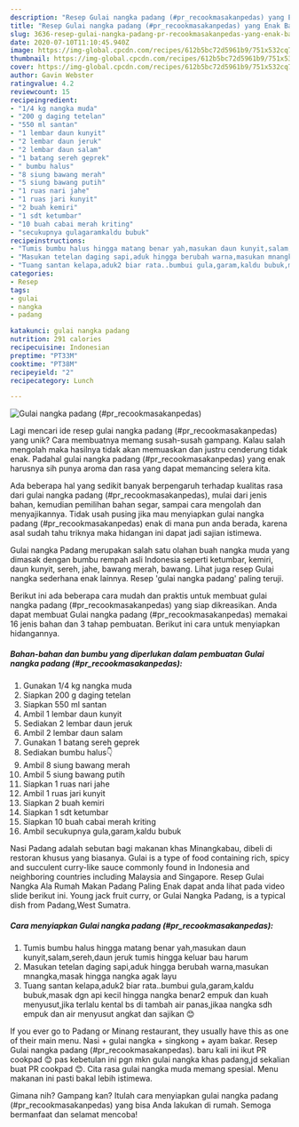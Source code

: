 ```yaml
---
description: "Resep Gulai nangka padang (#pr_recookmasakanpedas) yang Enak Banget"
title: "Resep Gulai nangka padang (#pr_recookmasakanpedas) yang Enak Banget"
slug: 3636-resep-gulai-nangka-padang-pr-recookmasakanpedas-yang-enak-banget
date: 2020-07-10T11:10:45.940Z
image: https://img-global.cpcdn.com/recipes/612b5bc72d5961b9/751x532cq70/gulai-nangka-padang-pr_recookmasakanpedas-foto-resep-utama.jpg
thumbnail: https://img-global.cpcdn.com/recipes/612b5bc72d5961b9/751x532cq70/gulai-nangka-padang-pr_recookmasakanpedas-foto-resep-utama.jpg
cover: https://img-global.cpcdn.com/recipes/612b5bc72d5961b9/751x532cq70/gulai-nangka-padang-pr_recookmasakanpedas-foto-resep-utama.jpg
author: Gavin Webster
ratingvalue: 4.2
reviewcount: 15
recipeingredient:
- "1/4 kg nangka muda"
- "200 g daging tetelan"
- "550 ml santan"
- "1 lembar daun kunyit"
- "2 lembar daun jeruk"
- "2 lembar daun salam"
- "1 batang sereh geprek"
- " bumbu halus"
- "8 siung bawang merah"
- "5 siung bawang putih"
- "1 ruas nari jahe"
- "1 ruas jari kunyit"
- "2 buah kemiri"
- "1 sdt ketumbar"
- "10 buah cabai merah kriting"
- "secukupnya gulagaramkaldu bubuk"
recipeinstructions:
- "Tumis bumbu halus hingga matang benar yah,masukan daun kunyit,salam,sereh,daun jeruk tumis hingga keluar bau harum"
- "Masukan tetelan daging sapi,aduk hingga berubah warna,masukan mnangka,masak hingga nangka agak layu"
- "Tuang santan kelapa,aduk2 biar rata..bumbui gula,garam,kaldu bubuk,masak dgn api kecil hingga nangka benar2 empuk dan kuah menyusut,jika terlalu kental bs di tambah air panas,jikaa nangka sdh empuk dan air menyusut angkat dan sajikan 😊"
categories:
- Resep
tags:
- gulai
- nangka
- padang

katakunci: gulai nangka padang 
nutrition: 291 calories
recipecuisine: Indonesian
preptime: "PT33M"
cooktime: "PT38M"
recipeyield: "2"
recipecategory: Lunch

---
```



![Gulai nangka padang (#pr_recookmasakanpedas)](https://img-global.cpcdn.com/recipes/612b5bc72d5961b9/751x532cq70/gulai-nangka-padang-pr_recookmasakanpedas-foto-resep-utama.jpg)

Lagi mencari ide resep gulai nangka padang (#pr_recookmasakanpedas) yang unik? Cara membuatnya memang susah-susah gampang. Kalau salah mengolah maka hasilnya tidak akan memuaskan dan justru cenderung tidak enak. Padahal gulai nangka padang (#pr_recookmasakanpedas) yang enak harusnya sih punya aroma dan rasa yang dapat memancing selera kita.

Ada beberapa hal yang sedikit banyak berpengaruh terhadap kualitas rasa dari gulai nangka padang (#pr_recookmasakanpedas), mulai dari jenis bahan, kemudian pemilihan bahan segar, sampai cara mengolah dan menyajikannya. Tidak usah pusing jika mau menyiapkan gulai nangka padang (#pr_recookmasakanpedas) enak di mana pun anda berada, karena asal sudah tahu triknya maka hidangan ini dapat jadi sajian istimewa.

Gulai nangka Padang merupakan salah satu olahan buah nangka muda yang dimasak dengan bumbu rempah asli Indonesia seperti ketumbar, kemiri, daun kunyit, sereh, jahe, bawang merah, bawang. Lihat juga resep Gulai nangka sederhana enak lainnya. Resep &#39;gulai nangka padang&#39; paling teruji.


Berikut ini ada beberapa cara mudah dan praktis untuk membuat gulai nangka padang (#pr_recookmasakanpedas) yang siap dikreasikan. Anda dapat membuat Gulai nangka padang (#pr_recookmasakanpedas) memakai 16 jenis bahan dan 3 tahap pembuatan. Berikut ini cara untuk menyiapkan hidangannya.

<!--inarticleads1-->

##### Bahan-bahan dan bumbu yang diperlukan dalam pembuatan Gulai nangka padang (#pr_recookmasakanpedas):

1. Gunakan 1/4 kg nangka muda
1. Siapkan 200 g daging tetelan
1. Siapkan 550 ml santan
1. Ambil 1 lembar daun kunyit
1. Sediakan 2 lembar daun jeruk
1. Ambil 2 lembar daun salam
1. Gunakan 1 batang sereh geprek
1. Sediakan  bumbu halus👇
1. Ambil 8 siung bawang merah
1. Ambil 5 siung bawang putih
1. Siapkan 1 ruas nari jahe
1. Ambil 1 ruas jari kunyit
1. Siapkan 2 buah kemiri
1. Siapkan 1 sdt ketumbar
1. Siapkan 10 buah cabai merah kriting
1. Ambil secukupnya gula,garam,kaldu bubuk


Nasi Padang adalah sebutan bagi makanan khas Minangkabau, dibeli di restoran khusus yang biasanya. Gulai is a type of food containing rich, spicy and succulent curry-like sauce commonly found in Indonesia and neighboring countries including Malaysia and Singapore. Resep Gulai Nangka Ala Rumah Makan Padang Paling Enak dapat anda lihat pada video slide berikut ini. Young jack fruit curry, or Gulai Nangka Padang, is a typical dish from Padang,West Sumatra. 

<!--inarticleads2-->

##### Cara menyiapkan Gulai nangka padang (#pr_recookmasakanpedas):

1. Tumis bumbu halus hingga matang benar yah,masukan daun kunyit,salam,sereh,daun jeruk tumis hingga keluar bau harum
1. Masukan tetelan daging sapi,aduk hingga berubah warna,masukan mnangka,masak hingga nangka agak layu
1. Tuang santan kelapa,aduk2 biar rata..bumbui gula,garam,kaldu bubuk,masak dgn api kecil hingga nangka benar2 empuk dan kuah menyusut,jika terlalu kental bs di tambah air panas,jikaa nangka sdh empuk dan air menyusut angkat dan sajikan 😊


If you ever go to Padang or Minang restaurant, they usually have this as one of their main menu. Nasi + gulai nangka + singkong + ayam bakar. Resep Gulai nangka padang (#pr_recookmasakanpedas). baru kali ini ikut PR cookpad 😊 pas kebetulan ini pgn mkn gulai nangka khas padang,jd sekalian buat PR cookpad 😊. Cita rasa gulai nangka muda memang spesial. Menu makanan ini pasti bakal lebih istimewa. 

Gimana nih? Gampang kan? Itulah cara menyiapkan gulai nangka padang (#pr_recookmasakanpedas) yang bisa Anda lakukan di rumah. Semoga bermanfaat dan selamat mencoba!
